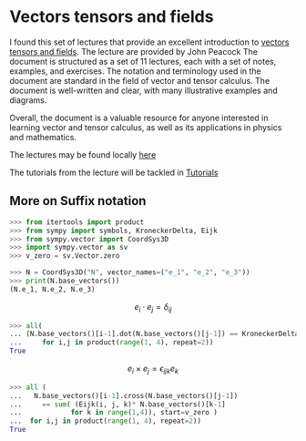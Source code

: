 # Vectors tensors and fields

I found this set of lectures that provide an excellent introduction to
[vectors tensors and fields][]. The lecture are provided by John Peacock
The document is structured as a set of 11 lectures, each with a set of
notes, examples, and exercises. The notation and terminology used in
the document are standard in the field of vector and tensor calculus.
The document is well-written and clear, with many illustrative examples
and diagrams.

Overall, the document is a valuable resource for anyone interested in
learning vector and tensor calculus, as well as its applications in
physics and mathematics.

The lectures may be found locally [here][vectors-tensors]

The tutorials from the lecture will be tackled in [Tutorials][]

[vectors tensors and fields]: https://www.roe.ac.uk/japwww/teaching/vtf.html
[vectors-tensors]: ../docs/Vectors-Tensors-Fields.pdf
[Tutorials]:./tutorials.ipynb

## More on Suffix notation

```python
>>> from itertools import product
>>> from sympy import symbols, KroneckerDelta, Eijk
>>> from sympy.vector import CoordSys3D
>>> import sympy.vector as sv
>>> v_zero = sv.Vector.zero

>>> N = CoordSys3D("N", vector_names=("e_1", "e_2", "e_3"))
>>> print(N.base_vectors())
(N.e_1, N.e_2, N.e_3)

```

$$e_i \cdot e_j = \delta_{ij}$$

```python
>>> all(
... (N.base_vectors()[i-1].dot(N.base_vectors()[j-1]) == KroneckerDelta(i,j)) 
...     for i,j in product(range(1, 4), repeat=2))
True

```

$$e_i \times e_j = \epsilon_{ijk} e_k$$

```python
>>> all (
...   N.base_vectors()[i-1].cross(N.base_vectors()[j-1]) 
...     == sum( (Eijk(i, j, k)* N.base_vectors()[k-1] 
...            for k in range(1,4)), start=v_zero )
...  for i,j in product(range(1, 4), repeat=2))
True

```
